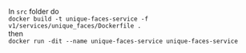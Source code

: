 In `src` folder do \
`docker build -t unique-faces-service -f v1/services/unique_faces/Dockerfile .` \
then \
`docker run -dit --name unique-faces-service unique-faces-service`